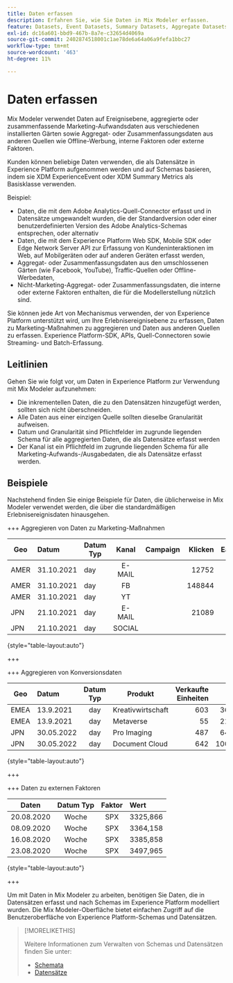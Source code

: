 ```yaml
---
title: Daten erfassen
description: Erfahren Sie, wie Sie Daten in Mix Modeler erfassen.
feature: Datasets, Event Datasets, Summary Datasets, Aggregate Datasets
exl-id: dc16a601-bbd9-467b-8a7e-c32654d4069a
source-git-commit: 2402874518001c1ae78de6a64a06a9fefa1bbc27
workflow-type: tm+mt
source-wordcount: '463'
ht-degree: 11%

---
```


# Daten erfassen

Mix Modeler verwendet Daten auf Ereignisebene, aggregierte oder zusammenfassende Marketing-Aufwandsdaten aus verschiedenen installierten Gärten sowie Aggregat- oder Zusammenfassungsdaten aus anderen Quellen wie Offline-Werbung, interne Faktoren oder externe Faktoren.

Kunden können beliebige Daten verwenden, die als Datensätze in Experience Platform aufgenommen werden und auf Schemas basieren, indem sie XDM ExperienceEvent oder XDM Summary Metrics als Basisklasse verwenden.

Beispiel:

* Daten, die mit dem Adobe Analytics-Quell-Connector erfasst und in Datensätze umgewandelt wurden, die der Standardversion oder einer benutzerdefinierten Version des Adobe Analytics-Schemas entsprechen, oder alternativ
* Daten, die mit dem Experience Platform Web SDK, Mobile SDK oder Edge Network Server API zur Erfassung von Kundeninteraktionen im Web, auf Mobilgeräten oder auf anderen Geräten erfasst werden,
* Aggregat- oder Zusammenfassungsdaten aus den umschlossenen Gärten (wie Facebook, YouTube), Traffic-Quellen oder Offline-Werbedaten,
* Nicht-Marketing-Aggregat- oder Zusammenfassungsdaten, die interne oder externe Faktoren enthalten, die für die Modellerstellung nützlich sind.

Sie können jede Art von Mechanismus verwenden, der von Experience Platform unterstützt wird, um Ihre Erlebnisereignisebene zu erfassen, Daten zu Marketing-Maßnahmen zu aggregieren und Daten aus anderen Quellen zu erfassen. Experience Platform-SDK, APIs, Quell-Connectoren sowie Streaming- und Batch-Erfassung.


## Leitlinien

Gehen Sie wie folgt vor, um Daten in Experience Platform zur Verwendung mit Mix Modeler aufzunehmen:

* Die inkrementellen Daten, die zu den Datensätzen hinzugefügt werden, sollten sich nicht überschneiden.
* Alle Daten aus einer einzigen Quelle sollten dieselbe Granularität aufweisen.
* Datum und Granularität sind Pflichtfelder im zugrunde liegenden Schema für alle aggregierten Daten, die als Datensätze erfasst werden
* Der Kanal ist ein Pflichtfeld im zugrunde liegenden Schema für alle Marketing-Aufwands-/Ausgabedaten, die als Datensätze erfasst werden.


## Beispiele

Nachstehend finden Sie einige Beispiele für Daten, die üblicherweise in Mix Modeler verwendet werden, die über die standardmäßigen Erlebnisereignisdaten hinausgehen.

+++ Aggregieren von Daten zu Marketing-Maßnahmen

| Geo | Datum | Datum Typ | Kanal | Campaign | Klicken | Earned | Interaktion | Impression | Öffnen | Eigene | Gesendet | Ausgeben |
|---|:--|---|:---:|---|--:|---|--:|---|---|---|--:|--:|
| AMER | 31.10.2021 | day | E-MAIL | | 12752 | | | | | | 1132945 | |
| AMER | 31.10.2021 | day | FB | | 148844 | | | | | | | 42111 |
| AMER | 31.10.2021 | day | YT | | | | 2314452 | | | | | 10540 |
| JPN | 21.10.2021 | day | E-MAIL | | 21089 | | | | | | 3283626 | |
| JPN | 21.10.2021 | day | SOCIAL | | | | 621 | | | | | 74512 |

{style="table-layout:auto"}

+++

+++ Aggregieren von Konversionsdaten

| Geo | Datum | Datum Typ | Produkt | Verkaufte Einheiten | Umsatz |
|---|:---|:---:|---|--:|--:|
| EMEA | 13.9.2021 | day | Kreativwirtschaft | 603 | 36537,68 |
| EMEA | 13.9.2021 | day | Metaverse | 55 | 21704,37 |
| JPN | 30.05.2022 | day | Pro Imaging | 487 | 64469,60 |
| JPN | 30.05.2022 | day | Document Cloud | 642 | 100509,07 |

{style="table-layout:auto"}

+++

+++ Daten zu externen Faktoren

| Daten | Datum Typ | Faktor | Wert |
|---|:---:|:---:|:---|
| 20.08.2020 | Woche | SPX | 3325,866 |
| 08.09.2020 | Woche | SPX | 3364,158 |
| 16.08.2020 | Woche | SPX | 3385,858 |
| 23.08.2020 | Woche | SPX | 3497,965 |

{style="table-layout:auto"}

+++

Um mit Daten in Mix Modeler zu arbeiten, benötigen Sie Daten, die in Datensätzen erfasst und nach Schemas im Experience Platform modelliert wurden. Die Mix Modeler-Oberfläche bietet einfachen Zugriff auf die Benutzeroberfläche von Experience Platform-Schemas und Datensätzen.


>[!MORELIKETHIS]
>
>Weitere Informationen zum Verwalten von Schemas und Datensätzen finden Sie unter:
>
>* [Schemata](schemas.md)
>* [Datensätze](datasets.md)
